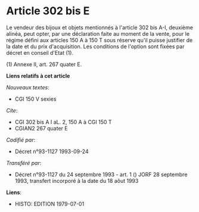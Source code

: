 # Article 302 bis E

Le vendeur des bijoux et objets mentionnés à l'article 302 bis A-I, deuxième alinéa, peut opter, par une déclaration faite au
moment de la vente, pour le régime défini aux articles 150 A à 150 T sous réserve qu'il puisse justifier de la date et du
prix d'acquisition. Les conditions de l'option sont fixées par décret en conseil d'Etat (1).

(1) Annexe II, art. 267 quater E.

**Liens relatifs à cet article**

_Nouveaux textes_:

  - CGI 150 V sexies

_Cite_:

  - CGI 302 bis A I aL. 2, 150 A à CGI 150 T
  - CGIAN2 267 quater E

_Codifié par_:

  - Décret n°93-1127 1993-09-24

_Transféré par_:

  - Décret n°93-1127 du 24 septembre 1993 - art. 1 () JORF 28 septembre 1993, transfert incorporé à la date du 18 aôut 1993

**Liens**:

  - HISTO: EDITION 1979-07-01
